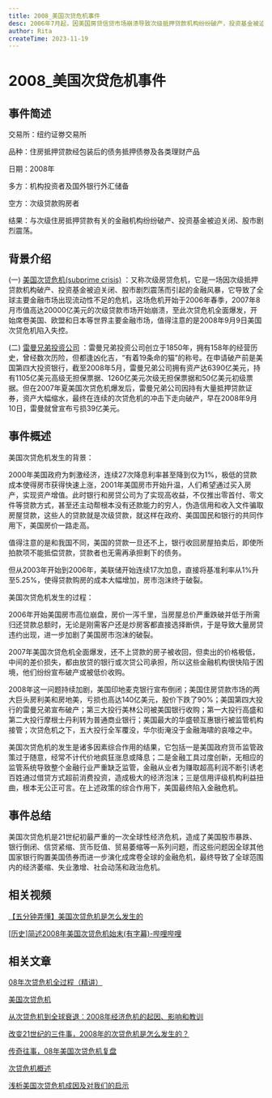 ```yaml
---
title: 2008_美国次贷危机事件
desc: 2006年7月起，因美国房贷信贷市场崩溃导致次级抵押贷款机构纷纷破产，投资基金被迫关闭、股市陷入剧烈震荡，这就是世界著名的美国次贷危机事件，这场危机始于当地时间2006年，到2007年8月席卷美国、欧盟和日本等世界主要金融市场，2008年9月9日陷入失控。
author: Rita
createTime: 2023-11-19
---
```


# 2008_美国次贷危机事件

## 事件简述

交易所：纽约证劵交易所
  
品种：住房抵押贷款经包装后的债务抵押债劵及各类理财产品
  
日期：2008年
  
多方：机构投资者及国外银行外汇储备
  
空方：次级贷款购房者

结果：与次级住房抵押贷款有关的金融机构纷纷破产、投资基金被迫关闭、股市剧烈震荡。

## 背景介绍
    
(一) [美国次贷危机(subprime crisis)](https://baike.so.com/doc/482237-510676.html) ：又称次级房贷危机，它是一场因次级抵押贷款机构破产、投资基金被迫关闭、股市剧烈震荡而引起的金融风暴，它导致了全球主要金融市场出现流动性不足的危机，这场危机开始于2006年春季，2007年8月市值高达20000亿美元的次级贷款市场开始崩溃，至此次贷危机全面爆发，开始席卷美国、欧盟和日本等世界主要金融市场，值得注意的是2008年9月9日美国次贷危机陷入失控。
    
(二) [雷曼兄弟投资公司](https://baike.so.com/doc/5611538-5824148.html) ：雷曼兄弟投资公司创立于1850年，拥有158年的经营历史，曾经数次历险，但都逢凶化吉，“有着19条命的猫”的称号。在申请破产前是美国第四大投资银行，截至2008年5月，雷曼兄弟公司拥有资产达6390亿美元，持有1105亿美元高级无担保票据、1260亿美元次级无担保票据和50亿美元初级票据。但在2007年夏美国次贷危机爆发后，雷曼兄弟公司因持有大量抵押贷款证券，资产大幅缩水，最终在连续的次贷危机的冲击下走向破产，早在2008年9月10日，雷曼就曾宣布亏损39亿美元。

## 事件概述

美国次贷危机发生的背景：

2000年美国政府为刺激经济，连续27次降息利率甚至降到仅为1%，极低的贷款成本使得房市获得快速上涨，2001年美国房市开始升温，人们希望通过买入房产，实现资产增值。此时银行和房贷公司为了实现高收益，不仅推出零首付、零文件等贷款方式，甚至还主动帮根本没有还款能力的穷人，伪造信用和收入文件骗取房屋贷款，这些人的贷款就是次级贷款，就这样在政府、美国国民和银行的共同作用下，美国房价一路走高。

值得注意的是和我国不同，美国的贷款一旦还不上，银行收回房屋拍卖后，即使所拍款项不能抵偿贷款，贷款者也无需再承担剩下的债务。

但从2003年开始到2006年，美联储开始连续17次加息，直接将基准利率从1%升至5.25%，使得贷款购房的成本大幅增加，房市泡沫终于破裂。　

美国次贷危机发生的过程：

2006年开始美国房市高位崩盘，房价一泻千里，当房屋总价严重跌破并低于所需归还贷款总额时，无论是刚需客户还是炒房客都直接选择断供，于是导致大量房贷违约出现，进一步加剧了美国房市泡沫的破裂。

2007年美国次贷危机全面爆发，还不上贷款的房子被收回，但卖出的价格极低，中间的差价损失，都由放贷的银行或次贷公司承担，所以这些金融机构很快陷于困境，他们纷纷宣布破产或被低价收购。

2008年这一问题持续加剧，美国印地麦克银行宣布倒闭；美国住房贷款市场的两大巨头房利美和房地美，亏损也高达140亿美元，股价下跌了90%；美国第四大投行的雷曼兄弟宣布破产；第三大投行美林公司被美国银行收购；第一大投行高盛和第二大投行摩根士丹利转为普通商业银行；美国最大的华盛顿互惠银行被监管机构接管；次贷危机之下，五大投行全军覆没，华尔街淹没于金融海啸的哀嚎之中。

美国次贷危机的发生是诸多因素综合作用的结果，它包括一是美国政府货币监管政策过于随意，经常不计代价地疯狂涨息或降息；二是金融工具过度创新，无相应的监管系统导致整个金融行业严重缺乏监管，金融从业者为赚取超高利润不断引诱老百姓通过借贷方式超前消费投资，造成极大的经济泡沫；三是信用评级机构利益扭曲，根本无公正可言。在上述政策的综合作用下，美国最终陷入金融危机。　

## 事件总结
美国次贷危机是21世纪初最严重的一次全球性经济危机，造成了美国股市暴跌、银行倒闭、信贷紧缩、货币贬值、贸易萎缩等一系列问题，而这些问题因全球其他国家银行购置美国债券而进一步演化成席卷全球的金融危机，最终导致了全球范围内的经济萎缩、失业激增、社会动荡和政治危机。

## 相关视频
 
[【五分钟弄懂】美国次贷危机是怎么发生的]( https://b23.tv/tRJGyJZ)
			
[[历史]简述2008年美国次贷危机始末(有字幕)-哔哩哔哩](https://b23.tv/Cq49Q8g)

## 相关文章

[08年次贷危机全过程（精讲）](https://baijiahao.baidu.com/s?id=1706783436485325709)
			 	 
[美国次贷危机](https://baike.baidu.com/item/%E7%BE%8E%E5%9B%BD%E6%AC%A1%E8%B4%B7%E5%8D%B1%E6%9C%BA/9216445?fr=ge_ala)
			 
[从次贷危机到全球衰退：2008年经济危机的起因、影响和教训](https://baijiahao.baidu.com/s?id=1766032911007622515&wfr=spider&for=pc)
			 
[改变21世纪的三件事，2008年的次贷危机是怎么发生的？](https://baijiahao.baidu.com/s?id=1652890557389310750&wfr=spider&for=pc)
			 
[传奇往事，08年美国次贷危机复盘](https://baijiahao.baidu.com/s?id=1778001168891953409&wfr=spider&for=pc)
    
[次贷危机概述](https://wiki.mbalib.com/wiki/%E6%AC%A1%E8%B4%B7%E5%8D%B1%E6%9C%BA)

[浅析美国次贷危机成因及对我们的启示](https://www.sohu.com/a/128089618_586140)
